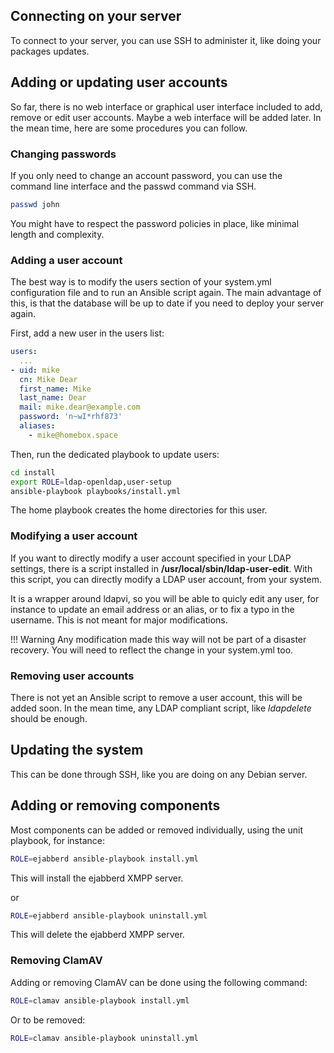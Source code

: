 ## Connecting on your server

To connect to your server, you can use SSH to administer it, like doing your packages updates.

## Adding or updating user accounts

So far, there is no web interface or graphical user interface included to add, remove or edit user accounts. Maybe a web
interface will be added later. In the mean time, here are some procedures you can follow.

### Changing passwords

If you only need to change an account password, you can use the command line interface and the passwd command via SSH.

```sh
passwd john
```

You might have to respect the password policies in place, like minimal length and complexity.

### Adding a user account

The best way is to modify the users section of your system.yml configuration file and to run an Ansible script again.
The main advantage of this, is that the database will be up to date if you need to deploy your server again.

First, add a new user in the users list:

```yaml
users:
  ...
- uid: mike
  cn: Mike Dear
  first_name: Mike
  last_name: Dear
  mail: mike.dear@example.com
  password: 'n~wI*rhf873'
  aliases:
    - mike@homebox.space
```

Then, run the dedicated playbook to update users:

```sh
cd install
export ROLE=ldap-openldap,user-setup
ansible-playbook playbooks/install.yml
```

The home playbook creates the home directories for this user.

### Modifying a user account

If you want to directly modify a user account specified in your LDAP settings, there is a script installed in
__/usr/local/sbin/ldap-user-edit__. With this script, you can directly modify a LDAP user account, from your system.

It is a wrapper around ldapvi, so you will be able to quicly edit any user, for instance to update an email address or
an alias, or to fix a typo in the username. This is not meant for major modifications.

!!! Warning
    Any modification made this way will not be part of a disaster recovery. You will need to reflect the change in your
    system.yml too.

### Removing user accounts

There is not yet an Ansible script to remove a user account, this will be added soon. In the mean time, any LDAP
compliant script, like _ldapdelete_ should be enough.

## Updating the system

This can be done through SSH, like you are doing on any Debian server.

## Adding or removing components

Most components can be added or removed individually, using the unit playbook, for instance:

```sh
ROLE=ejabberd ansible-playbook install.yml
```

This will install the ejabberd XMPP server.

or

```sh
ROLE=ejabberd ansible-playbook uninstall.yml
```

This will delete the ejabberd XMPP server.

### Removing ClamAV

Adding or removing ClamAV can be done using the following command:

```sh
ROLE=clamav ansible-playbook install.yml
```

Or to be removed:

```sh
ROLE=clamav ansible-playbook uninstall.yml
```
